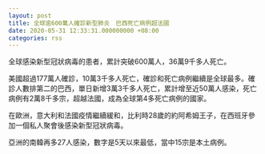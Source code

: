 ```yaml
---
layout: post
title: 全球逾600萬人確診新型肺炎　巴西死亡病例超法國
date: 2020-05-31 12:33:31.000000000 +08:00
categories: rss
---
```


全球感染新型冠狀病毒的患者，累計突破600萬人，36萬9千多人死亡。

美國超過177萬人確診，10萬3千多人死亡，確診和死亡病例繼續是全球最多。確診人數排第二的巴西，單日新增3萬3千多人死亡，累計增至近50萬人感染，死亡病例有2萬8千多宗，超越法國，成為全球第4多死亡病例的國家。

在歐洲，意大利和法國疫情繼續緩和，比利時28歲的約阿希姆王子，在西班牙參加一個私人聚會後感染新型冠狀病毒。

亞洲的南韓再多27人感染，數字是5天以來最低，當中15宗是本土病例。

